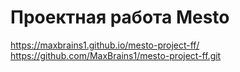 # Проектная работа Mesto

https://maxbrains1.github.io/mesto-project-ff/
https://github.com/MaxBrains1/mesto-project-ff.git
